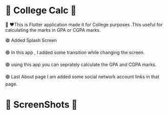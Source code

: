 # 🦾 College Calc 👀 

👋 ❤️This is Flutter application made it for College purposes .This useful for calculating the marks in GPA or CGPA marks. 

🟢 Added Splash Screen

🟢 In this app , I added some transition while changing the screen.

🟢 using this app you can seprately calculate the GPA and CGPA marks.

🟢 Last About page I am added some social network account links in that page.

##

# 🤳 ScreenShots 👀 
